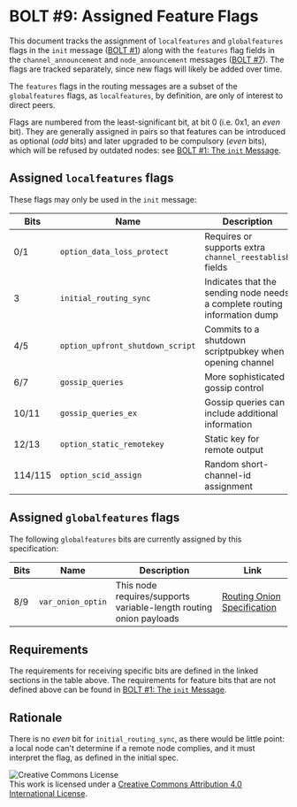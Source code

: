 # BOLT #9: Assigned Feature Flags

This document tracks the assignment of `localfeatures` and `globalfeatures`
flags in the `init` message ([BOLT #1](01-messaging.md)) along with the
`features` flag fields in the `channel_announcement` and `node_announcement`
messages ([BOLT #7](07-routing-gossip.md)).
The flags are tracked separately, since new flags will likely be added over time.

The `features` flags in the routing messages are a subset of the
`globalfeatures` flags, as `localfeatures`, by definition, are only of interest
to direct peers.

Flags are numbered from the least-significant bit, at bit 0 (i.e. 0x1,
an _even_ bit). They are generally assigned in pairs so that features
can be introduced as optional (_odd_ bits) and later upgraded to be compulsory
(_even_ bits), which will be refused by outdated nodes:
see [BOLT #1: The `init` Message](01-messaging.md#the-init-message).

## Assigned `localfeatures` flags

These flags may only be used in the `init` message:

| Bits  | Name                             | Description                                                               | Link                         |
|-------|----------------------------------|---------------------------------------------------------------------------|------------------------------|
| 0/1   | `option_data_loss_protect`       | Requires or supports extra `channel_reestablish` fields                   | [BOLT #2][bolt02-retransmit] |
| 3     | `initial_routing_sync`           | Indicates that the sending node needs a complete routing information dump | [BOLT #7][bolt07-sync]       |
| 4/5   | `option_upfront_shutdown_script` | Commits to a shutdown scriptpubkey when opening channel                   | [BOLT #2][bolt02-open]       |
| 6/7   | `gossip_queries`                 | More sophisticated gossip control                                         | [BOLT #7][bolt07-query]      |
| 10/11 | `gossip_queries_ex`              | Gossip queries can include additional information                         | [BOLT #7][bolt07-query]      |
| 12/13| `option_static_remotekey`     | Static key for remote output                                              | [BOLT #3](03-transactions.md)    |
| 114/115| `option_scid_assign`              | Random short-channel-id assignment                                        | [BOLT #2](bolt03-assign-scid)|

## Assigned `globalfeatures` flags

The following `globalfeatures` bits are currently assigned by this specification:

| Bits | Name              | Description                                                        | Link                                  |
|------|-------------------|--------------------------------------------------------------------|---------------------------------------|
| 8/9  | `var_onion_optin` | This node requires/supports variable-length routing onion payloads | [Routing Onion Specification][bolt04] |

## Requirements

The requirements for receiving specific bits are defined in the linked sections in the table above.
The requirements for feature bits that are not defined
above can be found in [BOLT #1: The `init` Message](01-messaging.md#the-init-message).

## Rationale

There is no _even_ bit for `initial_routing_sync`, as there would be little
point: a local node can't determine if a remote node complies, and it must
interpret the flag, as defined in the initial spec.

![Creative Commons License](https://i.creativecommons.org/l/by/4.0/88x31.png "License CC-BY")
<br>
This work is licensed under a [Creative Commons Attribution 4.0 International License](http://creativecommons.org/licenses/by/4.0/).

[bolt02-retransmit]: 02-peer-protocol.md#message-retransmission
[bolt02-open]: 02-peer-protocol.md#the-open_channel-message
[bolt04]: 04-onion-routing.md
[bolt07-sync]: 07-routing-gossip.md#initial-sync
[bolt07-query]: 07-routing-gossip.md#query-messages
